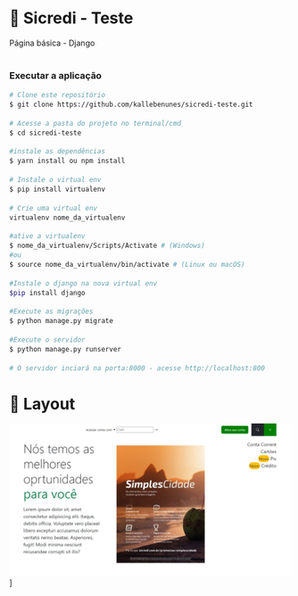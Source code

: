 # :page_facing_up: Sicredi - Teste
Página básica - Django
<br>
<br>
### Executar a aplicação

```bash
# Clone este repositório 
$ git clone https://github.com/kallebenunes/sicredi-teste.git

# Acesse a pasta do projeto no terminal/cmd
$ cd sicredi-teste

#instale as dependências 
$ yarn install ou npm install 

# Instale o virtual env
$ pip install virtualenv

# Crie uma virtual env 
virtualenv nome_da_virtualenv

#ative a virtualenv
$ nome_da_virtualenv/Scripts/Activate # (Windows) 
#ou
$ source nome_da_virtualenv/bin/activate # (Linux ou macOS)

#Instale o django na nova virtual env 
$pip install django 

#Execute as migrações
$ python manage.py migrate

#Execute o servidor
$ python manage.py runserver

# O servidor inciará na porta:8000 - acesse http://localhost:800 
```
# :art: Layout

![alt text](https://github.com/kallebenunes/data/blob/main/preview-scrd.jpeg "Screenshot 1")]


